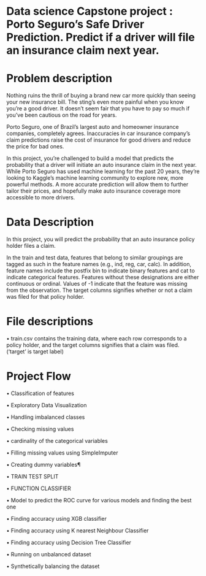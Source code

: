 # Data science Capstone project : Porto Seguro’s Safe Driver Prediction. Predict if a driver will file an insurance claim next year.

# Problem description

Nothing ruins the thrill of buying a brand new car more quickly than seeing your new insurance bill. The sting’s even more painful when you know you’re a good driver. It doesn’t seem fair that you have to pay so much if you’ve been cautious on the road for years.

Porto Seguro, one of Brazil’s largest auto and homeowner insurance companies, completely agrees. Inaccuracies in car insurance company’s claim predictions raise the cost of insurance for good drivers and reduce the price for bad ones.

In this project, you’re challenged to build a model that predicts the probability that a driver will initiate an auto insurance claim in the next year. While Porto Seguro has used machine learning for the past 20 years, they’re looking to Kaggle’s machine learning community to explore new, more powerful methods. A more accurate prediction will allow them to further tailor their prices, and hopefully make auto insurance coverage more accessible to more drivers.

# Data Description

In this project, you will predict the probability that an auto insurance policy holder files a claim.

In the train and test data, features that belong to similar groupings are tagged as such in the feature names (e.g., ind, reg, car, calc). In addition, feature names include the postfix bin to indicate binary features and cat to indicate categorical features. Features without these designations are either continuous or ordinal. Values of -1 indicate that the feature was missing from the observation. The target columns signifies whether or not a claim was filed for that policy holder.

# File descriptions

•	train.csv contains the training data, where each row corresponds to a policy holder, and the target columns signifies that a claim was filed.  (‘target’ is target label)

# Project Flow
• Classification of features

• Exploratory Data Visualization

• Handling imbalanced classes

• Checking missing values

• cardinality of the categorical variables

• Filling missing values using SimpleImputer

• Creating dummy variables¶

• TRAIN TEST SPLIT

• FUNCTION CLASSIFIER

• Model to predict the ROC curve for various models and finding the best one

• Finding accuracy using XGB classifier

• Finding accuracy using K nearest Neighbour Classifier

• Finding accuracy using Decision Tree Classifier

• Running on unbalanced dataset

• Synthetically balancing the dataset


